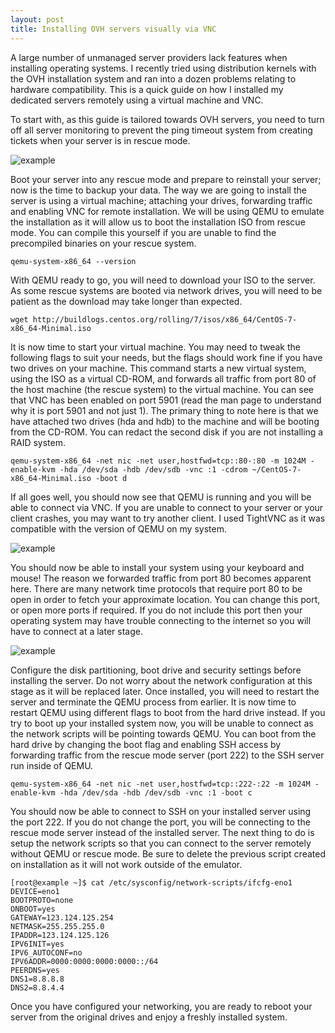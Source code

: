 ```yaml
---
layout: post
title: Installing OVH servers visually via VNC
---
```


A large number of unmanaged server providers lack features when installing operating systems. I recently tried using distribution kernels with the OVH installation system and ran into a dozen problems relating to hardware compatibility. This is a quick guide on how I installed my dedicated servers remotely using a virtual machine and VNC.

To start with, as this guide is tailored towards OVH servers, you need to turn off all server monitoring to prevent the ping timeout system from creating tickets when your server is in rescue mode.

![example](https://cdn.jared.im/static/firefox_2016-09-12_01-01-15.png)

Boot your server into any rescue mode and prepare to reinstall your server; now is the time to backup your data. The way we are going to install the server is using a virtual machine; attaching your drives, forwarding traffic and enabling VNC for remote installation. We will be using QEMU to emulate the installation as it will allow us to boot the installation ISO from rescue mode. You can compile this yourself if you are unable to find the precompiled binaries on your rescue system.

```shell
qemu-system-x86_64 --version
```

With QEMU ready to go, you will need to download your ISO to the server. As some rescue systems are booted via network drives, you will need to be patient as the download may take longer than expected.

```shell
wget http://buildlogs.centos.org/rolling/7/isos/x86_64/CentOS-7-x86_64-Minimal.iso
```

It is now time to start your virtual machine. You may need to tweak the following flags to suit your needs, but the flags should work fine if you have two drives on your machine. This command starts a new virtual system, using the ISO as a virtual CD-ROM, and forwards all traffic from port 80 of the host machine (the rescue system) to the virtual machine. You can see that VNC has been enabled on port 5901 (read the man page to understand why it is port 5901 and not just 1). The primary thing to note here is that we have attached two drives (hda and hdb) to the machine and will be booting from the CD-ROM. You can redact the second disk if you are not installing a RAID system.

```shell
qemu-system-x86_64 -net nic -net user,hostfwd=tcp::80-:80 -m 1024M -enable-kvm -hda /dev/sda -hdb /dev/sdb -vnc :1 -cdrom ~/CentOS-7-x86_64-Minimal.iso -boot d
```

If all goes well, you should now see that QEMU is running and you will be able to connect via VNC. If you are unable to connect to your server or your client crashes, you may want to try another client. I used TightVNC as it was compatible with the version of QEMU on my system.

![example](https://cdn.jared.im/static/javaw_2016-09-12_01-32-07.png)

You should now be able to install your system using your keyboard and mouse! The reason we forwarded traffic from port 80 becomes apparent here. There are many network time protocols that require port 80 to be open in order to fetch your approximate location. You can change this port, or open more ports if required. If you do not include this port then your operating system may have trouble connecting to the internet so you will have to connect at a later stage.

![example](https://cdn.jared.im/static/javaw_2016-09-09_02-42-54.png)

Configure the disk partitioning, boot drive and security settings before installing the server. Do not worry about the network configuration at this stage as it will be replaced later. Once installed, you will need to restart the server and terminate the QEMU process from earlier. It is now time to restart QEMU using different flags to boot from the hard drive instead. If you try to boot up your installed system now, you will be unable to connect as the network scripts will be pointing towards QEMU. You can boot from the hard drive by changing the boot flag and enabling SSH access by forwarding traffic from the rescue mode server (port 222) to the SSH server run inside of QEMU.

```shell
qemu-system-x86_64 -net nic -net user,hostfwd=tcp::222-:22 -m 1024M -enable-kvm -hda /dev/sda -hdb /dev/sdb -vnc :1 -boot c
```

You should now be able to connect to SSH on your installed server using the port 222. If you do not change the port, you will be connecting to the rescue mode server instead of the installed server. The next thing to do is setup the network scripts so that you can connect to the server remotely without QEMU or rescue mode. Be sure to delete the previous script created on installation as it will not work outside of the emulator.

```shell
[root@example ~]$ cat /etc/sysconfig/network-scripts/ifcfg-eno1
DEVICE=eno1
BOOTPROTO=none
ONBOOT=yes
GATEWAY=123.124.125.254
NETMASK=255.255.255.0
IPADDR=123.124.125.126
IPV6INIT=yes
IPV6_AUTOCONF=no
IPV6ADDR=0000:0000:0000:0000::/64
PEERDNS=yes
DNS1=8.8.8.8
DNS2=8.8.4.4
```

Once you have configured your networking, you are ready to reboot your server from the original drives and enjoy a freshly installed system.

